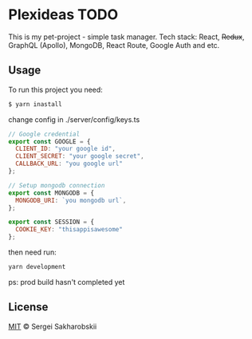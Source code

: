 # Plexideas TODO

This is my pet-project - simple task manager. Tech stack: React, ~~Redux~~, GraphQL (Apollo), MongoDB, React Route, Google Auth and etc.

## Usage

To run this project you need:

```sh
$ yarn inastall
```

change config in ./server/config/keys.ts

```js
// Google credential
export const GOOGLE = {
  CLIENT_ID: "your google id",
  CLIENT_SECRET: "your google secret",
  CALLBACK_URL: "you google url"
};

// Setup mongodb connection
export const MONGODB = {
  MONGODB_URI: `you mongodb url`,
};

export const SESSION = {
  COOKIE_KEY: "thisappisawesome"
};
```

then need run:
```sh
yarn development
```

ps: prod build hasn't completed yet


## License

[MIT](LICENSE) © Sergei Sakharobskii
